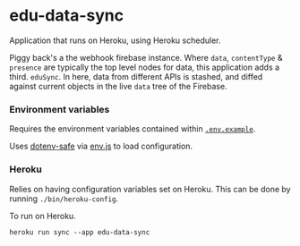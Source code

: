 # edu-data-sync

Application that runs on Heroku, using Heroku scheduler.

Piggy back's a the webhook firebase instance. Where `data`, `contentType` & `presence` are typically the top level nodes for data, this application adds a third. `eduSync`. In here, data from different APIs is stashed, and diffed against current objects in the live `data` tree of the Firebase.


### Environment variables

Requires the environment variables contained within [`.env.example`]('./.env.exmaple'). 

Uses [dotenv-safe](https://github.com/rolodato/dotenv-safe) via [env.js](env.js) to load configuration.


### Heroku

Relies on having configuration variables set on Heroku. This can be done by running `./bin/heroku-config`.

To run on Heroku.

`heroku run sync --app edu-data-sync`
